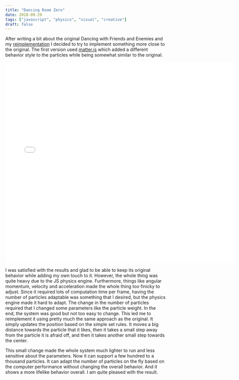 ```yaml
---
title: "Dancing Room Zero"
date: 2018-09-29
tags: ["javascript", "physics", "visual", "creative"]
draft: false
---
```


After writing a bit about the original Dancing with Friends and Enemies and my [reimplementation](/post/dancing-room/)
I decided to try to implement something more close to the original. The first version used [matter.js](http://brm.io/matter-js/)
which added a different behavior style to the particles while being somewhat similar to the original.

<iframe src="{% static 'external/dancing-friends-zero/src/index.html' %}" width="720" height="630" frameBorder="0"></iframe>

I was satisfied with the results and glad to be able to keep its original behavior while adding my own touch to it.
However, the whole thing was quite heavy due to the JS physics engine. Furthermore, things like angular momentum,
velocity and acceleration made the whole thing too finicky to adjust. Since it required lots of computation time per frame,
having the number of particles adaptable was something that I desired, but the physics engine made it hard to adapt.
The change in the number of particles required that I changed some parameters like the particle weight. In the end, the
system was good but not too easy to change. This led me to reimplement it using pretty much the same approach as the original.
It simply updates the position based on the simple set rules. It moves a big distance towards the particle that it likes, then it
takes a small step away from the particle it is afraid off, and then it takes another small step towards the center.

This small change made the whole system much lighter to run and less sensitive about the parameters. Now it can support a few hundred
to a thousand particles. It can adapt the number of particles on the fly based on the computer performance without changing
the overall behavior. And it shows a more lifelike behavior overall. I am quite pleased with the result.
